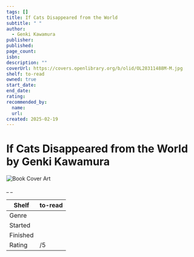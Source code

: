 ```yaml
---
tags: []
title: If Cats Disappeared from the World
subtitle: " "
author:
  - Genki Kawamura
publisher:
published:
page_count:
isbn:
description: ""
coverUrl: https://covers.openlibrary.org/b/olid/OL28311488M-M.jpg
shelf: to-read
owned: true
start_date:
end_date:
rating:
recommended_by:
  name:
  url:
created: 2025-02-19
---
```


# If Cats Disappeared from the World by Genki Kawamura

![Book Cover Art](https://covers.openlibrary.org/b/olid/OL28311488M-M.jpg)

_ _

| Shelf | to-read |
| --- | --- |
| Genre |  |
| Started |  |
| Finished |  |
| Rating | /5 |
